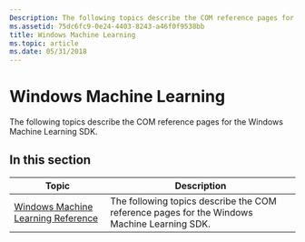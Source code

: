 ```yaml
---
Description: The following topics describe the COM reference pages for the Windows Machine Learning SDK.
ms.assetid: 75dc6fc9-0e24-4403-8243-a46f0f9538bb
title: Windows Machine Learning
ms.topic: article
ms.date: 05/31/2018
---
```


# Windows Machine Learning

The following topics describe the COM reference pages for the Windows Machine Learning SDK.

## In this section



| Topic                                                                                       | Description                                                                                            |
|---------------------------------------------------------------------------------------------|--------------------------------------------------------------------------------------------------------|
| [Windows Machine Learning Reference](./machine-learning-reference.md)<br/> | The following topics describe the COM reference pages for the Windows Machine Learning SDK.<br/> |



 

 

 